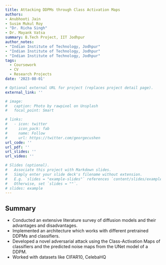 ```yaml
---
title: Attacking DDPMs through Class Activation Maps
authors: 
- Anubhooti Jain
- Susim Mukul Roy
- "Dr. Richa Singh"
- Dr. Mayank Vatsa
summary: B.Tech Project, IIT Jodhpur
author_notes:
- "Indian Institute of Technology, Jodhpur"
- "Indian Institute of Technology, Jodhpur"
- "Indian Institute of Technology, Jodhpur"
tags:
  - Coursework
  - CV
  - Research Projects
date: '2023-08-01'

# Optional external URL for project (replaces project detail page).
external_link: ''

# image:
#   caption: Photo by rawpixel on Unsplash
#   focal_point: Smart

# links:
#   - icon: twitter
#     icon_pack: fab
#     name: Follow
#     url: https://twitter.com/georgecushen
url_code: ''
url_pdf: ''
url_slides: ''
url_video: ''

# Slides (optional).
#   Associate this project with Markdown slides.
#   Simply enter your slide deck's filename without extension.
#   E.g. `slides = "example-slides"` references `content/slides/example-slides.md`.
#   Otherwise, set `slides = ""`.
# slides: example
---
```


## Summary 
- Conducted an extensive literature survey of diffusion models and their advantages and disadvantages. 
- Implemented an architecture which works with different pretrained DDPMs and classifiers. 
- Developed a novel adversarial attack using the Class-Activation Maps of classifiers and the predicted noise maps from the UNet model of a DDPM.
- Worked with datasets like CIFAR10, CelebaHQ
